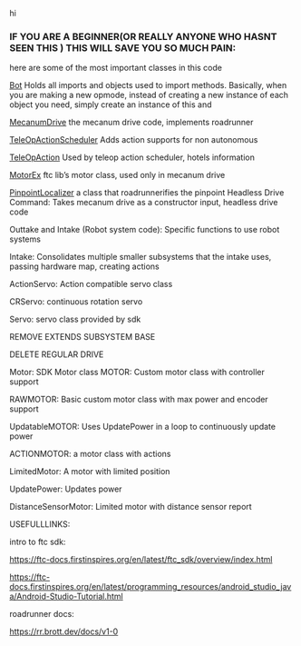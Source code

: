 hi 

### IF YOU ARE A BEGINNER(OR REALLY ANYONE WHO HASNT SEEN THIS ) THIS WILL SAVE YOU SO MUCH PAIN:




here are some of the most important classes in this code


[Bot](Subsystems/Bot.java)
    Holds all imports and objects used to import methods. Basically, when you are making a
    new opmode, instead of creating a new instance of each object you need, simply create
    an instance of this and

[MecanumDrive](roadrunner/drives/MecanumDrive.java)
    the mecanum drive code, implements roadrunner

[TeleOpActionScheduler](OpmodeActionSceduling/TeleOpActionScheduler.java)
    Adds action supports for non autonomous

[TeleOpAction](OpmodeActionSceduling/TeleOpAction.java)
    Used by teleop action scheduler, hotels information

[MotorEx](com/arcrobotics/ftclib/hardware/motors/MotorEx.java)
    ftc lib’s motor class, used only in mecanum drive

[PinpointLocalizer](roadrunner/localizers/PinpointLocalizer.java)
    a class that roadrunnerifies the pinpoint
Headless Drive Command: 
    Takes mecanum drive as a constructor input, headless drive code

Outtake and Intake (Robot system code): 
    Specific functions to use robot systems

Intake: 
    Consolidates multiple smaller subsystems that the intake uses, passing hardware map, creating actions

ActionServo: 
    Action compatible servo class

CRServo: 
    continuous rotation servo

Servo: 
    servo class provided by sdk

REMOVE EXTENDS SUBSYSTEM BASE

DELETE REGULAR DRIVE

Motor: 
    SDK Motor class
MOTOR: 
    Custom motor class with controller support

RAWMOTOR: 
    Basic custom motor class with max power and encoder support

UpdatableMOTOR: 
    Uses UpdatePower in a loop to continuously update power

ACTIONMOTOR: 
    a motor class with actions

LimitedMotor: 
    A motor with limited position

UpdatePower: 
    Updates power

DistanceSensorMotor: 
    Limited motor with distance sensor report
    




USEFULLLINKS:

intro to ftc sdk:

https://ftc-docs.firstinspires.org/en/latest/ftc_sdk/overview/index.html

https://ftc-docs.firstinspires.org/en/latest/programming_resources/android_studio_java/Android-Studio-Tutorial.html

roadrunner docs:

https://rr.brott.dev/docs/v1-0